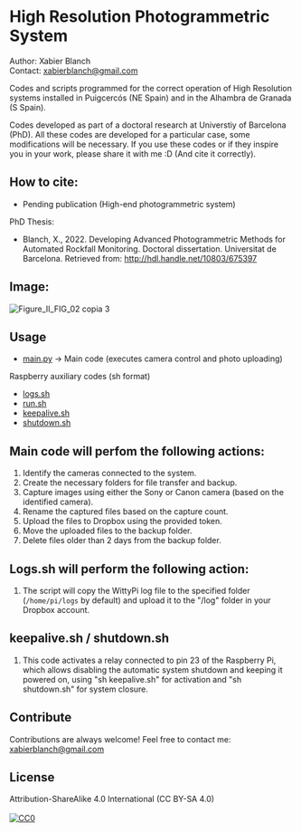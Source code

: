 # High Resolution Photogrammetric System
Author: Xabier Blanch<br/>
Contact: xabierblanch@gmail.com<br/>

Codes and scripts programmed for the correct operation of High Resolution systems installed in Puigcercós (NE Spain) and in the Alhambra de Granada (S Spain).

Codes developed as part of a doctoral research at Universtiy of Barcelona (PhD). All these codes are developed for a particular case, some modifications will be necessary. If you use these codes or if they inspire you in your work, please share it with me :D (And cite it correctly).

How to cite:
-----
* Pending publication (High-end photogrammetric system)

PhD Thesis:

* Blanch, X., 2022. Developing Advanced Photogrammetric Methods for Automated Rockfall Monitoring. Doctoral dissertation. Universitat de Barcelona. Retrieved from: http://hdl.handle.net/10803/675397

Image:
-----
![Figure_II_FIG_02 copia 3](https://user-images.githubusercontent.com/37353398/151873855-66d69965-a4b9-4af0-9ee3-68e602322394.jpg)

Usage
-----

* [main.py](main.py) -> Main code (executes camera control and photo uploading)

Raspberry auxiliary codes (sh format)

* [logs.sh](logs.sh)
* [run.sh](run.sh)
* [keepalive.sh](keepalive.sh)
* [shutdown.sh](shutdown.sh)

Main code will perfom the following actions:
---

1. Identify the cameras connected to the system.
2. Create the necessary folders for file transfer and backup.
3. Capture images using either the Sony or Canon camera (based on the identified camera).
4. Rename the captured files based on the capture count.
5. Upload the files to Dropbox using the provided token.
6. Move the uploaded files to the backup folder.
7. Delete files older than 2 days from the backup folder.

Logs.sh will perform the following action:
---
1. The script will copy the WittyPi log file to the specified folder (`/home/pi/logs` by default) and upload it to the "/log" folder in your Dropbox account.

keepalive.sh / shutdown.sh
---
1. This code activates a relay connected to pin 23 of the Raspberry Pi, which allows disabling the automatic system shutdown and keeping it powered on, using "sh keepalive.sh" for activation and "sh shutdown.sh" for system closure.

Contribute
-----
Contributions are always welcome!
Feel free to contact me: xabierblanch@gmail.com

License
-----
Attribution-ShareAlike 4.0 International (CC BY-SA 4.0)<br/><br/>
[![CC0](https://licensebuttons.net/i/cc-gift-guide/by-sa.png)](https://creativecommons.org/licenses/by-sa/4.0/)
